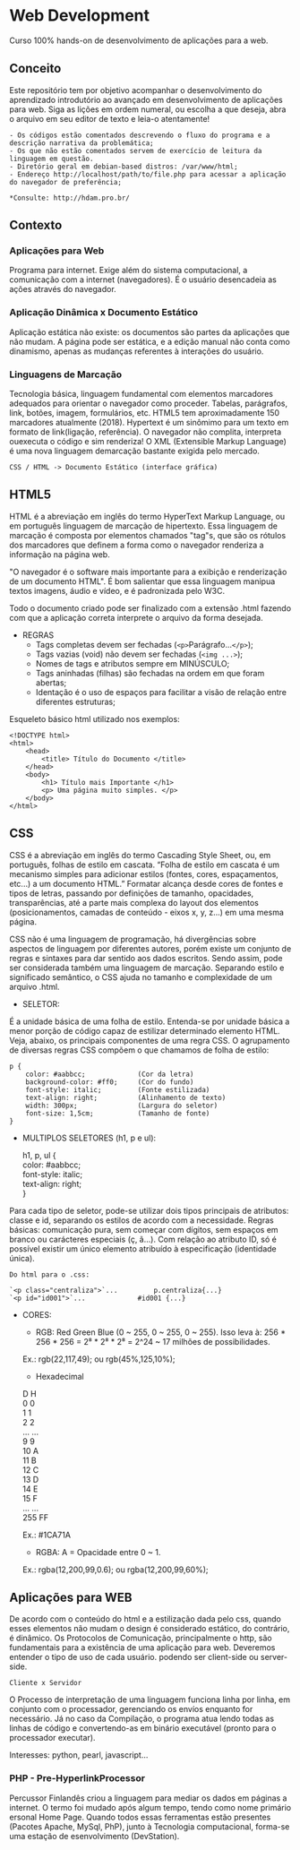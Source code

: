 # Web Development

Curso 100% hands-on de desenvolvimento de aplicações para a web.

## Conceito

Este repositório tem por objetivo acompanhar o desenvolvimento do aprendizado introdutório ao avançado em desenvolvimento de aplicações para web. Siga as lições em ordem numeral, ou escolha a que deseja, abra o arquivo em seu editor de texto e leia-o atentamente!

	- Os códigos estão comentados descrevendo o fluxo do programa e a descrição narrativa da problemática;
	- Os que não estão comentados servem de exercício de leitura da linguagem em questão.
	- Diretório geral em debian-based distros: /var/www/html;
	- Endereço http://localhost/path/to/file.php para acessar a aplicação do navegador de preferência;

	*Consulte: http://hdam.pro.br/
	
## Contexto

### Aplicações para Web

Programa para internet. Exige além do sistema computacional, a comunicação com a internet (navegadores). É o usuário desencadeia as ações através do navegador. 

### Aplicação Dinâmica x Documento Estático

Aplicação estática não existe: os documentos são partes da aplicações que não mudam. A página pode ser estática, e a edição manual não conta como dinamismo, apenas as mudanças referentes à interações do usuário.

### Linguagens de Marcação

Tecnologia básica, linguagem fundamental com elementos marcadores adequados para orientar o navegador como proceder. Tabelas, parágrafos, link, botões, imagem, formulários, etc. HTML5 tem aproximadamente 150 marcadores atualmente (2018). Hypertext é um sinômimo para um texto em formato de link(ligação, referência). O navegador não complita, interpreta ouexecuta o código e sim renderiza!	O XML (Extensible Markup Language) é uma nova linguagem demarcação bastante exigida pelo mercado.	
	
	CSS / HTML -> Documento Estático (interface gráfica) 

## HTML5

HTML é a abreviação em inglês do termo HyperText Markup Language, ou em português linguagem de marcação de hipertexto. Essa linguagem de marcação é composta por elementos chamados "tag"s, que são os rótulos dos marcadores que definem a forma como o navegador renderiza a informação na página web.	

"O navegador é o software mais importante para a exibição e renderização de um documento HTML". É bom salientar que essa linguagem manipua textos imagens, áudio e vídeo, e é padronizada pelo W3C. 

Todo o documento criado pode ser finalizado com a extensão .html fazendo com que a aplicação correta interprete o arquivo da forma desejada.

- REGRAS
	- Tags completas devem ser fechadas (`<p>`Parágrafo...`</p>`);
	- Tags vazias (void) não devem ser fechadas (`<img ...>`);
	- Nomes de tags e atributos sempre em MINÚSCULO;
	- Tags aninhadas (filhas) são fechadas na ordem em que foram abertas;
	- Identação é o uso de espaços para facilitar a visão de relação entre  diferentes estruturas;
	
Esqueleto básico html utilizado nos exemplos:

	<!DOCTYPE html> 
	<html> 
		<head> 
			<title>	Título do Documento </title> 
		</head> 
		<body> 
			<h1> Título mais Importante </h1>
			<p> Uma página muito simples. </p> 
		</body> 
	</html> 


## CSS

CSS é a abreviação em inglês do termo Cascading	Style Sheet, ou, em português, folhas de estilo em cascata. “Folha de estilo em cascata é um mecanismo simples para adicionar estilos (fontes, cores, espaçamentos, etc...) a um documento HTML.” Formatar alcança desde cores de fontes e tipos de letras, passando por definições de tamanho, opacidades, transparências, até a parte mais complexa do layout dos elementos (posicionamentos, camadas de conteúdo - eixos x, y, z...) em uma mesma página.

CSS não é uma linguagem de programação, há divergências sobre aspectos de linguagem por diferentes autores, porém existe um conjunto de regras e sintaxes para dar sentido aos dados escritos. Sendo assim, pode ser considerada também uma linguagem de marcação. Separando estilo e significado semântico, o CSS ajuda no tamanho e complexidade de um arquivo .html.

- SELETOR:

É a unidade básica de uma folha de estilo. Entenda-se por unidade básica a menor porção de código capaz de estilizar determinado elemento HTML. Veja, abaixo, os principais componentes de uma regra CSS. O agrupamento de diversas regras CSS compõem o que chamamos de folha de estilo:

	p {  
		color: #aabbcc;				(Cor da letra)  
		background-color: #ff0;		(Cor do fundo)  
		font-style: italic;			(Fonte estilizada)  
		text-align: right;			(Alinhamento de texto)  
		width: 300px;				(Largura do seletor)  
		font-size: 1,5cm;			(Tamanho de fonte)  
	}

- MULTIPLOS SELETORES (h1, p e ul):
	
	h1, p, ul {  
		color: #aabbcc;  
		font-style: italic;  
		text-align: right;  
		}

Para cada tipo de seletor, pode-se utilizar dois tipos principais de atributos: classe e id, separando os estilos de acordo com a necessidade. Regras básicas: comunicação pura, sem começar com dígitos, sem espaços em branco ou carácteres especiais (ç, ã...). Com relação ao atributo ID, só é possível existir um único elemento atribuído à especificação (identidade única).

	Do html para o .css:

	`<p class="centraliza">`...			p.centraliza{...}  
	`<p id="id001">`...				#id001 {...}

- CORES:	
	- RGB: Red Green Blue (0 ~ 255, 0 ~ 255, 0 ~ 255). Isso leva à: 256 * 256 * 256 = 2⁸ * 2⁸ * 2⁸ = 2^24 ~ 17 milhões de possibilidades.

	Ex.: rgb(22,117,49); ou rgb(45%,125,10%);
	
	- Hexadecimal

	D			H  
	0			0  
	1			1  
	2			2  
	...			...  
	9			9  
	10			A  
	11			B  
	12			C  
	13			D  
	14			E  
	15			F  
	...			...  
	255			FF  
	
	Ex.: #1CA71A
	
	- RGBA: A = Opacidade entre 0 ~ 1.

	Ex.: rgba(12,200,99,0.6); ou rgba(12,200,99,60%);

## Aplicações para WEB

De acordo com o conteúdo do html e a estilização dada pelo css, quando esses elementos não mudam o design é considerado estático, do contrário, é dinâmico. Os Protocolos de Comunicação, principalmente o http, são  fundamentais para a existência de uma aplicação para web. Deveremos entender o tipo de uso de cada usuário. podendo ser client-side ou server-side.

	Cliente x Servidor

O Processo de interpretação de uma linguagem funciona linha por linha, em conjunto com o processador, gerenciando os envíos enquanto for necessário. Já no caso da Compilação, o programa atua lendo todas as linhas de código e convertendo-as em binário executável (pronto para o processador executar).

Interesses: python, pearl, javascript...

### PHP - Pre-HyperlinkProcessor

Percussor Finlandês criou a linguagem para mediar os dados em páginas a internet. O termo foi mudado após algum tempo, tendo como nome primário ersonal Home Page. Quando todos essas ferramentas estão presentes (Pacotes Apache, MySql, PhP), junto à Tecnologia computacional, forma-se uma estação de esenvolvimento (DevStation).
